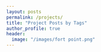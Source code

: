 ```yaml
---
layout: posts
permalink: /projects/
title: "Project Posts by Tags"
author_profile: true
header:
  image: "/images/fort point.png"
---
```


